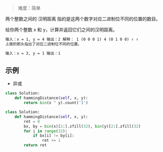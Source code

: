 > 难度：简单

两个整数之间的 汉明距离 指的是这两个数字对应二进制位不同的位置的数目。

给你两个整数 x 和 y，计算并返回它们之间的汉明距离。

```html
输入：x = 1, y = 4 输出：2 解释： 1 (0 0 0 1) 4 (0 1 0 0) ↑ ↑
上面的箭头指出了对应二进制位不同的位置。
```

```html
输入：x = 3, y = 1 输出：1
```

## 示例

- 异或

```python
class Solution:
    def hammingDistance(self, x, y):
        return bin(x ^ y).count('1')
```

```python
class Solution:
    def hammingDistance(self, x, y):
        ret = 0
        bx, by = bin(x)[2:].zfill(32), bin(y)[2:].zfill(32)
        for i in range(32):
            if bx[i] != by[i]:
                ret += 1
        return ret
```
